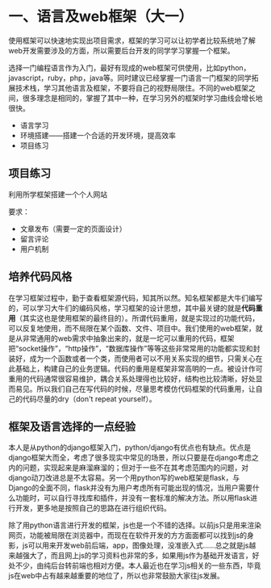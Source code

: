# 一、语言及web框架（大一）

使用框架可以快速地实现出项目需求，框架的学习可以让初学者比较系统地了解web开发需要涉及的方面，所以需要后台开发的同学学习掌握一个框架。

选择一门编程语言作为入门，最好有现成的web框架可供使用，比如python，javascript，ruby，php，java等。同时建议已经掌握一门语言一门框架的同学拓展技术栈，学习其他语言及框架，不要将自己的视野局限住。不同的web框架之间，很多理念是相同的，掌握了其中一种，在学习另外的框架时学习曲线会增长地很快。

- 语言学习
- 环境搭建——搭建一个合适的开发环境，提高效率
- 项目练习



## 项目练习

利用所学框架搭建一个个人网站

要求：

- 文章发布（需要一定的页面设计）
- 留言评论
- 用户机制



## 培养代码风格

在学习框架过程中，勤于查看框架源代码，知其所以然。知名框架都是大牛们编写的，可以学习大牛们的编码风格，学习框架的设计思想，其中最关键的就是**代码重用**（其实这也是使用框架的最终目的）。所谓代码重用，就是实现过的功能代码，可以反复地使用，而不局限在某个函数、文件、项目中。我们使用的web框架，就是从非常通用的web需求中抽象出来的，就是一坨可以重用的代码，框架把“socket操作”，“http操作”，“数据库操作”等等这些非常常用的功能都实现和封装好，成为一个函数或者一个类，而使用者可以不用关系实现的细节，只需关心在此基础上，构建自己的业务逻辑。代码的重用是框架非常高明的一点。被设计作可重用的代码通常很容易维护，耦合关系处理得也比较好，结构也比较清晰，好处显而易见。所以我们自己在写代码的时候，尽量思考模仿代码框架的代码重用，让自己的代码尽量的dry（don't repeat yourself）。

## 框架及语言选择的一点经验

本人是从python的django框架入门，python/django有优点也有缺点。优点是django框架大而全，考虑了很多现实中常见的场景，所以只要是在django考虑之内的问题，实现起来是麻溜麻溜的；但对于一些不在其考虑范围内的问题，对django动刀改进总是不太容易。另一个用python写的web框架是flask，与Django的全面不同，flask并没有为用户考虑所有可能出现的情况，当用户需要什么功能时，可以自行寻找库和插件，并没有一套标准的解决方法。所以用flask进行开发，更多地是按照自己的思路在进行组织代码。

除了用python语言进行开发的框架，js也是一个不错的选择。以前js只是用来渲染网页，功能被局限在浏览器中，而现在在软件开发的方方面面都可以找到js的身影，js可以用来开发web前后端，app，图像处理，没准嵌入式……总之就是js越来越强大了，而且网上js的学习资料也非常的多，如果用js作为基础开发语言，好处不少，由纯后台转前端也相对方便。本人最近也在学习js相关的一些东西，毕竟js在web中占有越来越重要的地位了，所以也非常鼓励大家往js发展。